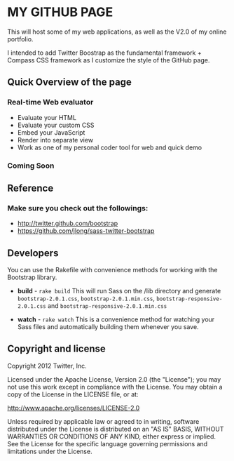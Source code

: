MY GITHUB PAGE
==============

This will host some of my web applications, as well as the V2.0 of my online portfolio.

I intended to add Twitter Boostrap as the fundamental framework + Compass CSS framework as I customize the style of the GitHub page.

Quick Overview of the page
--------------------------
### Real-time Web evaluator

+ Evaluate your HTML
+ Evaluate your custom CSS
+ Embed your JavaScript
+ Render into separate view
+ Work as one of my personal coder tool for web and quick demo

### Coming Soon

Reference
---------
### Make sure you check out the followings:

+ http://twitter.github.com/bootstrap
+ https://github.com/jlong/sass-twitter-bootstrap

Developers
----------

You can use the Rakefile with convenience methods for working with the Bootstrap library.

+ **build** - `rake build`
This will run Sass on the /lib directory and generate `bootstrap-2.0.1.css`, `bootstrap-2.0.1.min.css`, `bootstrap-responsive-2.0.1.css` and `bootstrap-responsive-2.0.1.min.css`

+ **watch** - `rake watch`
This is a convenience method for watching your Sass files and automatically building them whenever you save.

Copyright and license
---------------------

Copyright 2012 Twitter, Inc.

Licensed under the Apache License, Version 2.0 (the "License");
you may not use this work except in compliance with the License.
You may obtain a copy of the License in the LICENSE file, or at:

   http://www.apache.org/licenses/LICENSE-2.0

Unless required by applicable law or agreed to in writing, software
distributed under the License is distributed on an "AS IS" BASIS,
WITHOUT WARRANTIES OR CONDITIONS OF ANY KIND, either express or implied.
See the License for the specific language governing permissions and
limitations under the License.